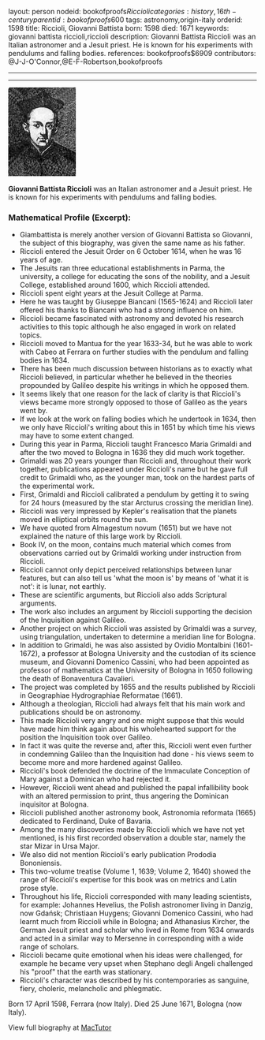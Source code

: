 layout: person
nodeid: bookofproofs$Riccioli
categories: history,16th-century
parentid: bookofproofs$600
tags: astronomy,origin-italy
orderid: 1598
title: Riccioli, Giovanni Battista
born: 1598
died: 1671
keywords: giovanni battista riccioli,riccioli
description: Giovanni Battista Riccioli was an Italian astronomer and a Jesuit priest. He is known for his experiments with pendulums and falling bodies.
references: bookofproofs$6909
contributors: @J-J-O'Connor,@E-F-Robertson,bookofproofs

---



---

![Riccioli.jpg](https://github.com/bookofproofs/bookofproofs.github.io/blob/main/_sources/_assets/images/portraits/Riccioli.jpg?raw=true)

**Giovanni Battista Riccioli** was an Italian astronomer and a Jesuit priest. He is known for his experiments with pendulums and falling bodies.

### Mathematical Profile (Excerpt):
* Giambattista is merely another version of Giovanni Battista so Giovanni, the subject of this biography, was given the same name as his father.
* Riccioli entered the Jesuit Order on 6 October 1614, when he was 16 years of age.
* The Jesuits ran three educational establishments in Parma, the university, a college for educating the sons of the nobility, and a Jesuit College, established around 1600, which Riccioli attended.
* Riccioli spent eight years at the Jesuit College at Parma.
* Here he was taught by Giuseppe Biancani (1565-1624) and Riccioli later offered his thanks to Biancani who had a strong influence on him.
* Riccioli became fascinated with astronomy and devoted his research activities to this topic although he also engaged in work on related topics.
* Riccioli moved to Mantua for the year 1633-34, but he was able to work with Cabeo at Ferrara on further studies with the pendulum and falling bodies in 1634.
* There has been much discussion between historians as to exactly what Riccioli believed, in particular whether he believed in the theories propounded by Galileo despite his writings in which he opposed them.
* It seems likely that one reason for the lack of clarity is that Riccioli's views became more strongly opposed to those of Galileo as the years went by.
* If we look at the work on falling bodies which he undertook in 1634, then we only have Riccioli's writing about this in 1651 by which time his views may have to some extent changed.
* During this year in Parma, Riccioli taught Francesco Maria Grimaldi and after the two moved to Bologna in 1636 they did much work together.
* Grimaldi was 20 years younger than Riccioli and, throughout their work together, publications appeared under Riccioli's name but he gave full credit to Grimaldi who, as the younger man, took on the hardest parts of the experimental work.
* First, Grimaldi and Riccioli calibrated a pendulum by getting it to swing for 24 hours (measured by the star Arcturus crossing the meridian line).
* Riccioli was very impressed by Kepler's realisation that the planets moved in elliptical orbits round the sun.
* We have quoted from Almagestum novum (1651) but we have not explained the nature of this large work by Riccioli.
* Book IV, on the moon, contains much material which comes from observations carried out by Grimaldi working under instruction from Riccioli.
* Riccioli cannot only depict perceived relationships between lunar features, but can also tell us 'what the moon is' by means of 'what it is not': it is lunar, not earthly.
* These are scientific arguments, but Riccioli also adds Scriptural arguments.
* The work also includes an argument by Riccioli supporting the decision of the Inquisition against Galileo.
* Another project on which Riccioli was assisted by Grimaldi was a survey, using triangulation, undertaken to determine a meridian line for Bologna.
* In addition to Grimaldi, he was also assisted by Ovidio Montalbini (1601-1672), a professor at Bologna University and the custodian of its science museum, and Giovanni Domenico Cassini, who had been appointed as professor of mathematics at the University of Bologna in 1650 following the death of Bonaventura Cavalieri.
* The project was completed by 1655 and the results published by Riccioli in Geographiae Hydrographiae Reformatae (1661).
* Although a theologian, Riccioli had always felt that his main work and publications should be on astronomy.
* This made Riccioli very angry and one might suppose that this would have made him think again about his wholehearted support for the position the Inquisition took over Galileo.
* In fact it was quite the reverse and, after this, Riccioli went even further in condemning Galileo than the Inquisition had done - his views seem to become more and more hardened against Galileo.
* Riccioli's book defended the doctrine of the Immaculate Conception of Mary against a Dominican who had rejected it.
* However, Riccioli went ahead and published the papal infallibility book with an altered permission to print, thus angering the Dominican inquisitor at Bologna.
* Riccioli published another astronomy book, Astronomia reformata (1665) dedicated to Ferdinand, Duke of Bavaria.
* Among the many discoveries made by Riccioli which we have not yet mentioned, is his first recorded observation a double star, namely the star Mizar in Ursa Major.
* We also did not mention Riccioli's early publication Prododia Bononiensis.
* This two-volume treatise (Volume 1, 1639; Volume 2, 1640) showed the range of Riccioli's expertise for this book was on metrics and Latin prose style.
* Throughout his life, Riccioli corresponded with many leading scientists, for example: Johannes Hevelius, the Polish astronomer living in Danzig, now Gdańsk; Christiaan Huygens; Giovanni Domenico Cassini, who had learnt much from Riccioli while in Bologna; and Athanasius Kircher, the German Jesuit priest and scholar who lived in Rome from 1634 onwards and acted in a similar way to Mersenne in corresponding with a wide range of scholars.
* Riccioli became quite emotional when his ideas were challenged, for example he became very upset when Stephano degli Angeli challenged his "proof" that the earth was stationary.
* Riccioli's character was described by his contemporaries as sanguine, fiery, choleric, melancholic and phlegmatic.

Born 17 April 1598, Ferrara (now Italy). Died 25 June 1671, Bologna (now Italy).

View full biography at [MacTutor](https://mathshistory.st-andrews.ac.uk/Biographies/Riccioli/)
